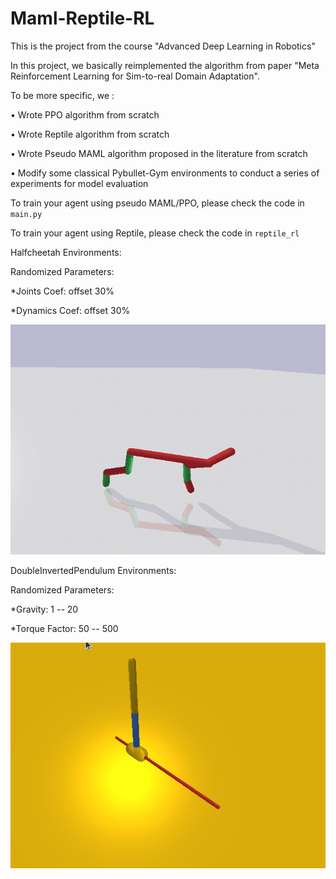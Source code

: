 # Maml-Reptile-RL
This is the project from the course "Advanced Deep Learning in Robotics"

In this project, we basically reimplemented the algorithm from paper "Meta Reinforcement Learning for Sim-to-real Domain Adaptation".

To be more specific, we :

• Wrote PPO algorithm from scratch

• Wrote Reptile algorithm from scratch

• Wrote Pseudo MAML algorithm proposed in the literature from scratch

• Modify some classical Pybullet-Gym environments to conduct a series of experiments for model evaluation

To train your agent using pseudo MAML/PPO, please check the code in `main.py`

To train your agent using Reptile, please check the code in `reptile_rl`


Halfcheetah Environments:


Randomized Parameters: 

*Joints Coef: offset 30%

*Dynamics Coef: offset 30%

![This is an image](/img/halfcheetah.gif)



DoubleInvertedPendulum Environments:


Randomized Parameters: 

*Gravity: 1 -- 20

*Torque Factor: 50 -- 500

![This is an image](/img/doublependulum.gif)
